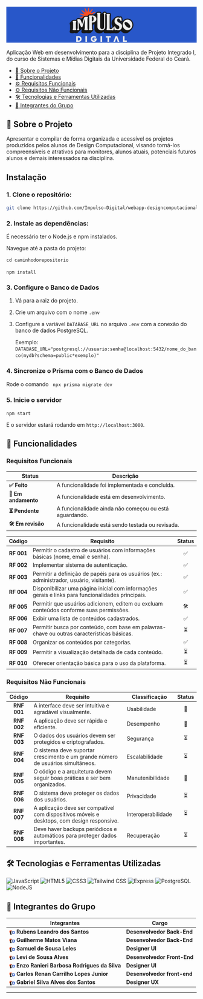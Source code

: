 ![CAPA](public/logos/idbanner.png)

Aplicação Web em desenvolvimento para a disciplina de Projeto Integrado I, do curso de Sistemas e Mídias Digitais da Universidade Federal do Ceará.

- [📝 Sobre o Projeto](#-sobre-o-projeto)
- [🎯 Funcionalidades](#-funcionalidades)
- [⚙️ Requisitos Funcionais](#requisitos-funcionais)
- [⚙️ Requisitos Não Funcionais](#requisitos-não-funcionais)
- [🛠️ Tecnologias e Ferramentas Utilizadas](#️-tecnologias-e-ferramentas-utilizadas)
- [👥 Integrantes do Grupo](#-integrantes-do-grupo)

## 📝 Sobre o Projeto

Apresentar e compilar de forma organizada e acessível os projetos produzidos pelos alunos de Design Computacional, visando torná-los compreensíveis e atrativos para monitores, alunos atuais, potenciais futuros alunos e demais interessados na disciplina.

## **Instalação**

### 1. **Clone o repositório:**

```bash
git clone https://github.com/Impulso-Digital/webapp-designcomputacional.git

```

### 2. **Instale as dependências:**

É necessário ter o Node.js e npm instalados.

Navegue até a pasta do projeto:

    cd caminhodorepositorio

    npm install

### 3. **Configure o Banco de Dados**

1. Vá para a raiz do projeto.
2. Crie um arquivo com o nome `.env`
3. Configure a variável `DATABASE_URL` no arquivo `.env` com a conexão do banco de dados PostgreSQL.

   Exemplo:
   `DATABASE_URL="postgresql://usuario:senha@localhost:5432/nome_do_banco(mydb?schema=public*exemplo)"`

### 4. **Sincronize o Prisma com o Banco de Dados**

Rode o comando ` npx prisma migrate dev`

### 5. **Inicie o servidor**

`npm start`

E o servidor estará rodando em `http://localhost:3000`.

## 🎯 Funcionalidades

### Requisitos Funcionais

| Status              | Descrição                                              |
| ------------------- | ------------------------------------------------------ |
| **✅ Feito**        | A funcionalidade foi implementada e concluída.         |
| **🚧 Em andamento** | A funcionalidade está em desenvolvimento.              |
| **⏳ Pendente**     | A funcionalidade ainda não começou ou está aguardando. |
| **🛠️ Em revisão**   | A funcionalidade está sendo testada ou revisada.       |

|   Código   | Requisito                                                                                         | Status |
| :--------: | ------------------------------------------------------------------------------------------------- | :----: |
| **RF 001** | Permitir o cadastro de usuários com informações básicas (nome, email e senha).                    |   ✅   |
| **RF 002** | Implementar sistema de autenticação.                                                              |   ✅   |
| **RF 003** | Permitir a definição de papéis para os usuários (ex.: administrador, usuário, visitante).         |   ✅   |
| **RF 004** | Disponibilizar uma página inicial com informações gerais e links para funcionalidades principais. |   ✅   |
| **RF 005** | Permitir que usuários adicionem, editem ou excluam conteúdos conforme suas permissões.            |   🛠️   |
| **RF 006** | Exibir uma lista de conteúdos cadastrados.                                                        |   ✅   |
| **RF 007** | Permitir busca por conteúdo, com base em palavras-chave ou outras características básicas.        |   ⏳   |
| **RF 008** | Organizar os conteúdos por categorias.                                                            |   ✅  |
| **RF 009** | Permitir a visualização detalhada de cada conteúdo.                                               |   ⏳   |
| **RF 010** | Oferecer orientação básica para o uso da plataforma.                                              |   ⏳   |

### Requisitos Não Funcionais

|   Código    | Requisito                                                                                  | Classificação      | Status |
| :---------: | ------------------------------------------------------------------------------------------ | ------------------ | :----: |
| **RNF 001** | A interface deve ser intuitiva e agradável visualmente.                                    | Usabilidade        |   🚧   |
| **RNF 002** | A aplicação deve ser rápida e eficiente.                                                   | Desempenho         |   🚧   |
| **RNF 003** | O dados dos usuários devem ser protegidos e criptografados.                                | Segurança          |   ⏳   |
| **RNF 004** | O sistema deve suportar crescimento e um grande número de usuários simultâneos.            | Escalabilidade     |   ⏳   |
| **RNF 005** | O código e a arquitetura devem seguir boas práticas e ser bem organizados.                 | Manutenibilidade   |   🚧   |
| **RNF 006** | O sistema deve proteger os dados dos usuários.                                             | Privacidade        |   ⏳   |
| **RNF 007** | A aplicação deve ser compatível com dispositivos móveis e desktops, com design responsivo. | Interoperabilidade |   ⏳   |
| **RNF 008** | Deve haver backups periódicos e automáticos para proteger dados importantes.               | Recuperação        |   ⏳   |

## 🛠️ Tecnologias e Ferramentas Utilizadas

![JavaScript](https://img.shields.io/badge/JavaScript-F7DF1E?style=for-the-badge&logo=javascript&logoColor=black)
![HTML5](https://img.shields.io/badge/HTML5-E34F26?style=for-the-badge&logo=html5&logoColor=white)
![CSS3](https://img.shields.io/badge/CSS3-1572B6?style=for-the-badge&logo=css3&logoColor=white)
![Tailwind CSS](https://img.shields.io/badge/Tailwind%20CSS-38B2AC?style=for-the-badge&logo=tailwindcss&logoColor=white)
![Express](https://img.shields.io/badge/express.js-%23404d59.svg?style=for-the-badge&logo=express&logoColor=%2361DAFB)
![PostgreSQL](https://img.shields.io/badge/PostgreSQL-000?style=for-the-badge&logo=postgresql)
![NodeJS](https://img.shields.io/badge/node.js-6DA55F?style=for-the-badge&logo=node.js&logoColor=white)

## 👥 Integrantes do Grupo

| Integrantes                                                                                                                             | Cargo                       |
| --------------------------------------------------------------------------------------------------------------------------------------- | --------------------------- |
| <img src="public/logos/favicon.png" alt="ICONE" width="16" style="vertical-align: middle;"> **Rubens Leandro dos Santos**               | **Desenvolvedor Back-End**  |
| <img src="public/logos/favicon.png" alt="ICONE" width="16" style="vertical-align: middle;"> **Guilherme Matos Viana**                   | **Desenvolvedor Back-End**  |
| <img src="public/logos/favicon.png" alt="ICONE" width="16" style="vertical-align: middle;"> **Samuel de Sousa Leles**                   | **Designer UI**             |
| <img src="public/logos/favicon.png" alt="ICONE" width="16" style="vertical-align: middle;"> **Levi de Sousa Alves**                     | **Desenvolvedor Front-End** |
| <img src="public/logos/favicon.png" alt="ICONE" width="16" style="vertical-align: middle;"> **Enzo Ranieri Barbosa Rodrigues da Silva** | **Designer UI**             |
| <img src="public/logos/favicon.png" alt="ICONE" width="16" style="vertical-align: middle;"> **Carlos Renan Carrilho Lopes Junior**      | **Desenvolvedor front-end** |
| <img src="public/logos/favicon.png" alt="ICONE" width="16" style="vertical-align: middle;"> **Gabriel Silva Alves dos Santos**          | **Designer UX**             |

---
